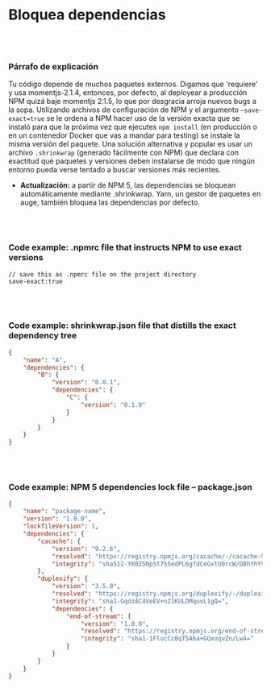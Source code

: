 # Bloquea dependencias

<br/><br/>

### Párrafo de explicación

Tu código depende de muchos paquetes externos. Digamos que 'requiere' y usa momentjs-2.1.4, entonces, por defecto, al deployear a producción NPM quizá baje momentjs 2.1.5, lo que por desgracia arroja nuevos bugs a la sopa. Utilizando archivos de configuración de NPM y el argumento ```–save-exact=true``` se le ordena a NPM hacer uso de la versión exacta que se instaló para que la próxima vez que ejecutes ```npm install``` (en producción o en un contenedor Docker que vas a mandar para testing) se instale la misma versión del paquete. Una solución alternativa y popular es usar un archivo `.shrinkwrap` (generado fácilmente con NPM) que declara con exactitud qué paquetes y versiones deben instalarse de modo que ningún entorno pueda verse tentado a buscar versiones más recientes.

* **Actualización:** a partir de NPM 5, las dependencias se bloquean automáticamente mediante .shrinkwrap. Yarn, un gestor de paquetes en auge, también bloquea las dependencias por defecto.

<br/><br/>

### Code example: .npmrc file that instructs NPM to use exact versions

```npmrc
// save this as .npmrc file on the project directory
save-exact:true
```

<br/><br/>

### Code example: shrinkwrap.json file that distills the exact dependency tree

```json
{
    "name": "A",
    "dependencies": {
        "B": {
            "version": "0.0.1",
            "dependencies": {
                "C": {
                    "version": "0.1.0"
                }
            }
        }
    }
}
```

<br/><br/>

### Code example: NPM 5 dependencies lock file – package.json

```json
{
    "name": "package-name",
    "version": "1.0.0",
    "lockfileVersion": 1,
    "dependencies": {
        "cacache": {
            "version": "9.2.6",
            "resolved": "https://registry.npmjs.org/cacache/-/cacache-9.2.6.tgz",
            "integrity": "sha512-YK0Z5Np5t755edPL6gfdCeGxtU0rcW/DBhYhYVDckT+7AFkCCtedf2zru5NRbBLFk6e7Agi/RaqTOAfiaipUfg=="
        },
        "duplexify": {
            "version": "3.5.0",
            "resolved": "https://registry.npmjs.org/duplexify/-/duplexify-3.5.0.tgz",
            "integrity": "sha1-GqdzAC4VeEV+nZ1KULDMquvL1gQ=",
            "dependencies": {
                "end-of-stream": {
                    "version": "1.0.0",
                    "resolved": "https://registry.npmjs.org/end-of-stream/-/end-of-stream-1.0.0.tgz",
                    "integrity": "sha1-1FlucCc0qT5A6a+GQxnqvZn/Lw4="
                }
            }
        }
    }
}
```
